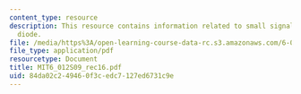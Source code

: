 ```yaml
---
content_type: resource
description: This resource contains information related to small signal model of p-n
  diode.
file: /media/https%3A/open-learning-course-data-rc.s3.amazonaws.com/6-012-microelectronic-devices-and-circuits-spring-2009/84da02c249460f3cedc7127ed6731c9e_MIT6_012S09_rec16.pdf
file_type: application/pdf
resourcetype: Document
title: MIT6_012S09_rec16.pdf
uid: 84da02c2-4946-0f3c-edc7-127ed6731c9e
---
```

